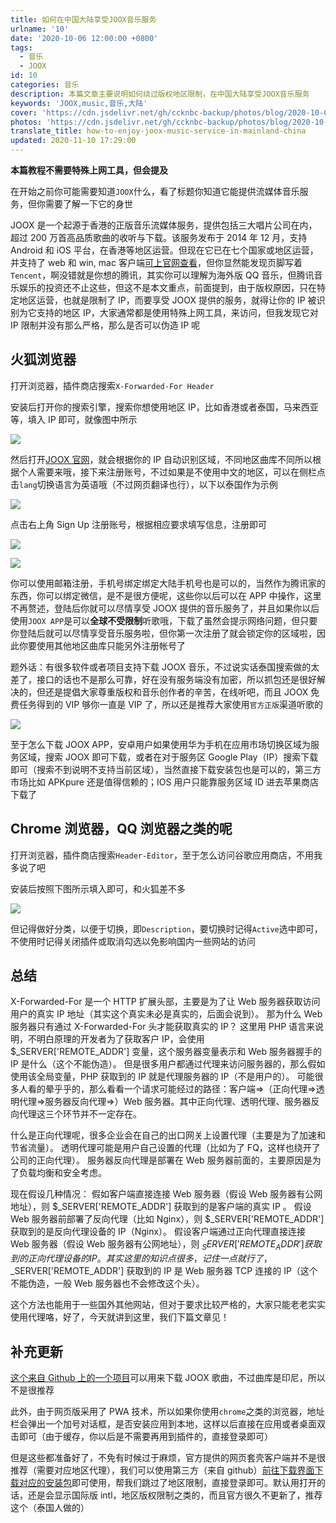 ```yaml
---
title: 如何在中国大陆享受JOOX音乐服务
urlname: '10'
date: '2020-10-06 12:00:00 +0800'
tags:
  - 音乐
  - JOOX
id: 10
categories: 音乐
description: 本篇文章主要说明如何绕过版权地区限制，在中国大陆享受JOOX音乐服务
keywords: 'JOOX,music,音乐,大陆'
cover: 'https://cdn.jsdelivr.net/gh/ccknbc-backup/photos/blog/2020-10-06~20_11_13.webp'
photos: 'https://cdn.jsdelivr.net/gh/ccknbc-backup/photos/blog/2020-10-06~20_11_13.webp'
translate_title: how-to-enjoy-joox-music-service-in-mainland-china
updated: 2020-11-10 17:29:00
---
```


**本篇教程不需要特殊上网工具，但会提及**

在开始之前你可能需要知道`JOOX`什么，看了标题你知道它能提供流媒体音乐服务，但你需要了解一下它的身世

JOOX 是一个起源于香港的正版音乐流媒体服务，提供包括三大唱片公司在内，超过 200 万首高品质歌曲的收听与下载。该服务发布于 2014 年 12 月，支持 Android 和 iOS 平台，在香港等地区运营。但现在它已在七个国家或地区运营，并支持了 web 和 win, mac 客户端[可上官网查看](https://www.joox.com/)，但你显然能发现页脚写着`Tencent`，啊没错就是你想的腾讯，其实你可以理解为海外版 QQ 音乐，但腾讯音乐娱乐的投资还不止这些，但这不是本文重点，前面提到，由于版权原因，只在特定地区运营，也就是限制了 IP，而要享受 JOOX 提供的服务，就得让你的 IP 被识别为它支持的地区 IP，大家通常都是使用特殊上网工具，来访问，但我发现它对 IP 限制并没有那么严格，那么是否可以伪造 IP 呢

## 火狐浏览器

打开浏览器，插件商店搜索`X-Forwarded-For Header`

安装后打开你的搜索引擎，搜索你想使用地区 IP，比如香港或者泰国，马来西亚等，填入 IP 即可，就像图中所示

![](https://cdn.jsdelivr.net/gh/ccknbc-backup/photos/blog/2020-10-07~12_56_23.webp#align=left&display=inline&height=486&margin=%5Bobject%20Object%5D&originHeight=486&originWidth=812&status=done&style=none&width=812)

然后打开[JOOX 官网](https://www.joox.com/)，就会根据你的 IP 自动识别区域，不同地区曲库不同所以根据个人需要来哦，接下来注册账号，不过如果是不使用中文的地区，可以在侧栏点击`lang`切换语言为英语哦（不过网页翻译也行），以下以泰国作为示例

![](https://cdn.jsdelivr.net/gh/ccknbc-backup/photos/blog/2020-10-07~12_59_56.webp#align=left&display=inline&height=829&margin=%5Bobject%20Object%5D&originHeight=829&originWidth=272&status=done&style=none&width=272)

点击右上角 Sign Up 注册账号，根据相应要求填写信息，注册即可

![](https://cdn.jsdelivr.net/gh/ccknbc-backup/photos/blog/2020-10-07~13_04_38.webp#align=left&display=inline&height=80&margin=%5Bobject%20Object%5D&originHeight=80&originWidth=635&status=done&style=none&width=635)

![](https://cdn.jsdelivr.net/gh/ccknbc-backup/photos/blog/2020-10-07~13_04_57.webp#align=left&display=inline&height=717&margin=%5Bobject%20Object%5D&originHeight=717&originWidth=421&status=done&style=none&width=421)

你可以使用邮箱注册，手机号绑定绑定大陆手机号也是可以的，当然作为腾讯家的东西，你可以绑定微信，是不是很方便呢，这些你以后可以在 APP 中操作，这里不再赘述，登陆后你就可以尽情享受 JOOX 提供的音乐服务了，并且如果你以后使用`JOOX APP`是可以**全球不受限制**听歌哦，下载了虽然会提示网络问题，但只要你登陆后就可以尽情享受音乐服务啦，但你第一次注册了就会锁定你的区域啦，因此你要使用其他地区曲库只能另外注册帐号了

题外话：有很多软件或者项目支持下载 JOOX 音乐，不过说实话泰国搜索做的太差了，接口的话也不是那么可靠，好在没有服务端没有加密，所以抓包还是很好解决的，但还是提倡大家尊重版权和音乐创作者的辛苦，在线听吧，而且 JOOX 免费任务得到的 VIP 够你一直是 VIP 了，所以还是推荐大家使用`官方正版`渠道听歌的

![](https://cdn.jsdelivr.net/gh/ccknbc-backup/photos/blog/2020-10-07~13_08_01.webp#align=left&display=inline&height=901&margin=%5Bobject%20Object%5D&originHeight=901&originWidth=1919&status=done&style=none&width=1919)

至于怎么下载 JOOX APP，安卓用户如果使用华为手机在应用市场切换区域为服务区域，搜索 JOOX 即可下载，或者在对于服务区 Google Play（IP）搜索下载即可（搜索不到说明不支持当前区域），当然直接下载安装包也是可以的，第三方市场比如 APKpure 还是值得信赖的；IOS 用户只能靠服务区域 ID 进去苹果商店下载了

## Chrome 浏览器，QQ 浏览器之类的呢

打开浏览器，插件商店搜索`Header-Editor`，至于怎么访问谷歌应用商店，不用我多说了吧

安装后按照下图所示填入即可，和火狐差不多

![](https://cdn.jsdelivr.net/gh/ccknbc-backup/photos/blog/2020-10-07~13_11_20.webp#align=left&display=inline&height=366&margin=%5Bobject%20Object%5D&originHeight=366&originWidth=1311&status=done&style=none&width=1311)

但记得做好分类，以便于切换，即`Description`，要切换时记得`Active`选中即可，不使用时记得关闭插件或取消勾选以免影响国内一些网站的访问

## 总结

X-Forwarded-For 是一个 HTTP 扩展头部，主要是为了让 Web 服务器获取访问用户的真实 IP 地址（其实这个真实未必是真实的，后面会说到）。
那为什么 Web 服务器只有通过 X-Forwarded-For 头才能获取真实的 IP？
这里用 PHP 语言来说明，不明白原理的开发者为了获取客户 IP，会使用 $\_SERVER['REMOTE_ADDR'] 变量，这个服务器变量表示和 Web 服务器握手的 IP 是什么（这个不能伪造）。
但是很多用户都通过代理来访问服务器的，那么假如使用该全局变量，PHP 获取到的 IP 就是代理服务器的 IP（不是用户的）。
可能很多人看的晕乎乎的，那么看看一个请求可能经过的路径：客户端=>（正向代理=>透明代理=>服务器反向代理=>）Web 服务器。其中正向代理、透明代理、服务器反向代理这三个环节并不一定存在。

什么是正向代理呢，很多企业会在自己的出口网关上设置代理（主要是为了加速和节省流量）。
透明代理可能是用户自己设置的代理（比如为了 FQ，这样也绕开了公司的正向代理）。
服务器反向代理是部署在 Web 服务器前面的，主要原因是为了负载均衡和安全考虑。

现在假设几种情况：
假如客户端直接连接 Web 服务器（假设 Web 服务器有公网地址），则 $_SERVER['REMOTE_ADDR'] 获取到的是客户端的真实 IP 。
假设 Web 服务器前部署了反向代理（比如 Nginx），则 $_SERVER['REMOTE_ADDR'] 获取到的是反向代理设备的 IP（Nginx）。
假设客户端通过正向代理直接连接 Web 服务器（假设 Web 服务器有公网地址），则 $_SERVER['REMOTE_ADDR'] 获取到的正向代理设备的 IP 。
其实这里的知识点很多，记住一点就行了，$\_SERVER['REMOTE_ADDR'] 获取到的 IP 是 Web 服务器 TCP 连接的 IP（这个不能伪造，一般 Web 服务器也不会修改这个头）。

这个方法也能用于一些国外其他网站，但对于要求比较严格的，大家只能老老实实使用代理咯，好了，今天就讲到这里，我们下篇文章见！

## 补充更新

[这个来自 Github 上的一个项目](https://jooxdownloader.herokuapp.com/)可以用来下载 JOOX 歌曲，不过曲库是印尼，所以不是很推荐

此外，由于网页版采用了 PWA 技术，所以如果你使用`chrome`之类的浏览器，地址栏会弹出一个加号对话框，是否安装应用到本地，这样以后直接在应用或者桌面双击即可（由于缓存，你以后是不需要再用到插件的，直接登录即可）

但是这些都准备好了，不免有时候过于麻烦，官方提供的网页套壳客户端并不是很推荐（需要对应地区代理），我们可以使用第三方（来自 github）[前往下载界面下载对应的安装包](https://github.com/Quad-B/saox/releases)即可使用，帮我们跳过了地区限制，直接登录即可。默认用打开的话，还是会显示国际版 intl，地区版权限制之类的，而且官方很久不更新了，推荐这个（泰国人做的）
